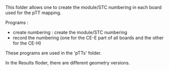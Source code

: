 This folder allows one to create the module/STC numbering in each board used for the pTT mapping.

Programs : 
  - create numbering : create the module/STC numbering
  - record the numbering (one for the CE-E part of all boards and the other for the CE-H)

These programs are used in the 'pTTs' folder. 

In the Results floder, there are different geometry versions.

